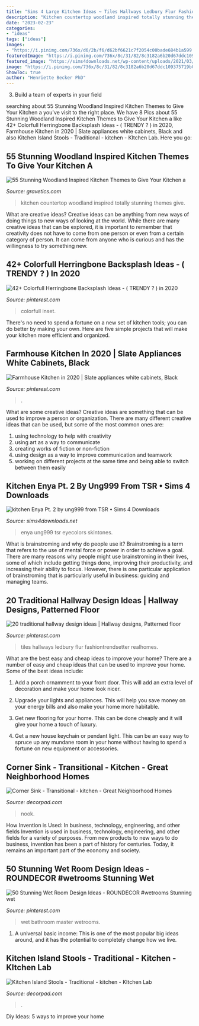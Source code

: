 ```yaml
---
title: "Sims 4 Large Kitchen Ideas ~ Tiles Hallways Ledbury Flur Fashiontrendsetter Realhomes"
description: "Kitchen countertop woodland inspired totally stunning themes give"
date: "2023-02-23"
categories:
- "ideas"
tags: ["ideas"]
images:
- "https://i.pinimg.com/736x/d6/2b/f6/d62bf6621c7f2054c00bade684b1a599.jpg"
featuredImage: "https://i.pinimg.com/736x/8c/31/82/8c3182a6b20d67ddc109375719b01d78.jpg"
featured_image: "https://sims4downloads.net/wp-content/uploads/2021/03/Kitchen-Enya-Pt.-2-sims-4-cc.jpg"
image: "https://i.pinimg.com/736x/8c/31/82/8c3182a6b20d67ddc109375719b01d78.jpg"
ShowToc: true
author: "Henriette Becker PhD"
---
```



3. Build a team of experts in your field 

	

		
searching about 55 Stunning Woodland Inspired Kitchen Themes to Give Your Kitchen a you've visit to the right place. We have 8 Pics about 55 Stunning Woodland Inspired Kitchen Themes to Give Your Kitchen a like 42+ Colorfull Herringbone Backsplash Ideas - ( TRENDY ? ) in 2020, Farmhouse Kitchen in 2020 | Slate appliances white cabinets, Black and also Kitchen Island Stools - Traditional - kitchen - KItchen Lab. Here you go:
		
    
## 55 Stunning Woodland Inspired Kitchen Themes To Give Your Kitchen A

<img loading=lazy src="https://www.gravetics.com/wp-content/uploads/2017/09/Charming-White-Kitchen-with-Countertop-Made-Of-Reclaimed-Wood.jpg" onerror="this.onerror=null;this.src='https://tse1.mm.bing.net/th?id=OIP.y9AMe_evb7vZmQ2pIM3p5gHaIK&amp;pid=15.1';" alt="55 Stunning Woodland Inspired Kitchen Themes to Give Your Kitchen a">

_Source: gravetics.com_

>kitchen countertop woodland inspired totally stunning themes give. 

	

What are creative ideas?
Creative ideas can be anything from new ways of doing things to new ways of looking at the world. While there are many creative ideas that can be explored, it is important to remember that creativity does not have to come from one person or even from a certain category of person. It can come from anyone who is curious and has the willingness to try something new.

    
## 42+ Colorfull Herringbone Backsplash Ideas - ( TRENDY ? ) In 2020

<img loading=lazy src="https://i.pinimg.com/736x/ac/e8/0e/ace80ee6e5c62a5999626042b3df1601.jpg" onerror="this.onerror=null;this.src='https://tse2.mm.bing.net/th?id=OIP.1fLtyTWUph6u4pbJe0_uOgHaLH&amp;pid=15.1';" alt="42+ Colorfull Herringbone Backsplash Ideas - ( TRENDY ? ) in 2020">

_Source: pinterest.com_

>colorfull inset. 

	

There's no need to spend a fortune on a new set of kitchen tools; you can do better by making your own. Here are five simple projects that will make your kitchen more efficient and organized.

    
## Farmhouse Kitchen In 2020 | Slate Appliances White Cabinets, Black

<img loading=lazy src="https://i.pinimg.com/736x/d6/2b/f6/d62bf6621c7f2054c00bade684b1a599.jpg" onerror="this.onerror=null;this.src='https://tse3.mm.bing.net/th?id=OIP.-EyOwN4dS8jJ3lMvwn8oQwHaJ3&amp;pid=15.1';" alt="Farmhouse Kitchen in 2020 | Slate appliances white cabinets, Black">

_Source: pinterest.com_

>. 

	

What are some creative ideas?
Creative ideas are something that can be used to improve a person or organization. There are many different creative ideas that can be used, but some of the most common ones are: 
1. using technology to help with creativity 
2. using art as a way to communicate 
3. creating works of fiction or non-fiction 
4. using design as a way to improve communication and teamwork 
5. working on different projects at the same time and being able to switch between them easily 

    
## Kitchen Enya Pt. 2 By Ung999 From TSR • Sims 4 Downloads

<img loading=lazy src="https://sims4downloads.net/wp-content/uploads/2021/03/Kitchen-Enya-Pt.-2-sims-4-cc.jpg" onerror="this.onerror=null;this.src='https://tse4.mm.bing.net/th?id=OIP.7a9kJKZ9KuvKc0I_LCk-cQHaFj&amp;pid=15.1';" alt="kitchen Enya Pt. 2 by ung999 from TSR • Sims 4 Downloads">

_Source: sims4downloads.net_

>enya ung999 tsr eyecolors skintones. 

	

What is brainstroming and why do people use it?
Brainstroming is a term that refers to the use of mental force or power in order to achieve a goal. There are many reasons why people might use brainstroming in their lives, some of which include getting things done, improving their productivity, and increasing their ability to focus. However, there is one particular application of brainstroming that is particularly useful in business: guiding and managing teams.

    
## 20 Traditional Hallway Design Ideas | Hallway Designs, Patterned Floor

<img loading=lazy src="https://i.pinimg.com/736x/82/ff/ca/82ffcac17c76814a116b17ad2719c438.jpg" onerror="this.onerror=null;this.src='https://tse2.mm.bing.net/th?id=OIP.QJrm5Ivb3JZkI1bzffAUVQHaKC&amp;pid=15.1';" alt="20 traditional hallway design ideas | Hallway designs, Patterned floor">

_Source: pinterest.com_

>tiles hallways ledbury flur fashiontrendsetter realhomes. 

	

What are the best easy and cheap ideas to improve your home?
There are a number of easy and cheap ideas that can be used to improve your home. Some of the best ideas include:
1. Add a porch ornamment to your front door. This will add an extra level of decoration and make your home look nicer.

2. Upgrade your lights and appliances. This will help you save money on your energy bills and also make your home more habitable.

3. Get new flooring for your home. This can be done cheaply and it will give your home a touch of luxury.

4. Get a new house keychain or pendant light. This can be an easy way to spruce up any mundane room in your home without having to spend a fortune on new equipment or accessories.

    
## Corner Sink - Transitional - Kitchen - Great Neighborhood Homes

<img loading=lazy src="https://cdn.decorpad.com/photos/2014/02/02/cc6a6ee00ebb.jpg" onerror="this.onerror=null;this.src='https://tse2.mm.bing.net/th?id=OIP.3fRuxWfbQ3pg1y7cqxV0fwHaLQ&amp;pid=15.1';" alt="Corner Sink - Transitional - kitchen - Great Neighborhood Homes">

_Source: decorpad.com_

>nook. 

	

How Invention is Used: In business, technology, engineering, and other fields
Invention is used in business, technology, engineering, and other fields for a variety of purposes. From new products to new ways to do business, invention has been a part of history for centuries. Today, it remains an important part of the economy and society.

    
## 50 Stunning Wet Room Design Ideas - ROUNDECOR #wetrooms Stunning Wet

<img loading=lazy src="https://i.pinimg.com/736x/8c/31/82/8c3182a6b20d67ddc109375719b01d78.jpg" onerror="this.onerror=null;this.src='https://tse4.mm.bing.net/th?id=OIP.YliQWLQy6f1Yxuxvcwf3JgHaJ-&amp;pid=15.1';" alt="50 Stunning Wet Room Design Ideas - ROUNDECOR #wetrooms Stunning wet">

_Source: pinterest.com_

>wet bathroom master wetrooms. 

	

1. A universal basic income: This is one of the most popular big ideas around, and it has the potential to completely change how we live.

    
## Kitchen Island Stools - Traditional - Kitchen - KItchen Lab

<img loading=lazy src="https://cdn.decorpad.com/photos/2012/11/25/5619ddfd4091.jpg" onerror="this.onerror=null;this.src='https://tse4.mm.bing.net/th?id=OIP.OPubZFqcg6Q6aCoUpmY9ugHaJ4&amp;pid=15.1';" alt="Kitchen Island Stools - Traditional - kitchen - KItchen Lab">

_Source: decorpad.com_

>. 

	

Diy Ideas: 5 ways to improve your home

